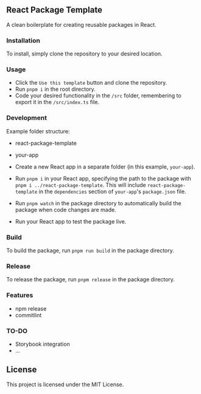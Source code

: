 ## React Package Template

A clean boilerplate for creating reusable packages in React.

### Installation

To install, simply clone the repository to your desired location.

### Usage

-  Click the `Use this template` button and clone the repository.
-  Run `pnpm i` in the root directory.
-  Code your desired functionality in the `/src` folder, remembering to export
   it in the `/src/index.ts` file.

### Development

Example folder structure:

-  react-package-template
-  your-app

-  Create a new React app in a separate folder (in this example, `your-app`).
-  Run `pnpm i` in your React app, specifying the path to the package with
   `pnpm i ../react-package-template`. This will include
   `react-package-template` in the `dependencies` section of `your-app`'s
   `package.json` file.
-  Run `pnpm watch` in the package directory to automatically build the package
   when code changes are made.
-  Run your React app to test the package live.

### Build

To build the package, run `pnpm run build` in the package directory.

### Release

To release the package, run `pnpm release` in the package directory.

### Features

-  npm release
-  commitlint

### TO-DO

-  Storybook integration
-  ...

## License

This project is licensed under the MIT License.
